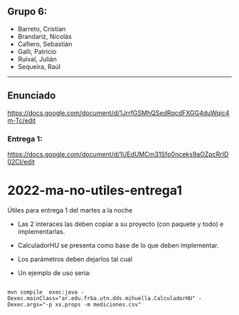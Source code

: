 ## Grupo 6:
- Barreto, Cristian
- Brandariz, Nicolás
- Cafiero, Sebastián
- Galli, Patricio
- Ruival, Julián
- Sequeira, Raúl
---

## Enunciado
https://docs.google.com/document/d/1JrrfGSMhQSedRqcdFXGG4duWqic4m-Tc/edit

### Entrega 1: 
https://docs.google.com/document/d/1UEdUMCm31Sfp0nceks9aOZpcRrID02CI/edit


# 2022-ma-no-utiles-entrega1
Útiles para entrega 1 del martes a la noche

- Las 2 interaces las deben copiar a su proyecto (con paquete y todo)
e implementarlas.

- CalculadorHU se presenta como base de lo que deben implementar.
- Los parámetros deben dejarlos tal cual
- Un ejemplo de uso seria:
<pre><code>
mvn compile  exec:java -Dexec.mainClass="ar.edu.frba.utn.dds.mihuella.CalculadorHU" -Dexec.args="-p xx.props -m mediciones.csv"
</code></pre>
